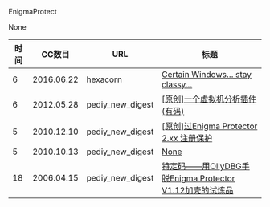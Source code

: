 EnigmaProtect

None

| 时间 | CC数目 | URL | 标题 |
| ---- | ----- | --- | --- |
| 6 | 2016.06.22 | hexacorn | [Certain Windows… stay classy…](http://www.hexacorn.com/blog/2016/06/22/certain-windows-stay-classy/) |
| 6 | 2012.05.28 | pediy_new_digest | [[原创]一个虚拟机分析插件(有码)](https://bbs.pediy.com/thread-151324.htm) |
| 5 | 2010.12.10 | pediy_new_digest | [[原创]过Enigma Protector 2.xx 注册保护](https://bbs.pediy.com/thread-126331.htm) |
| 5 | 2010.10.13 | pediy_new_digest | [None](https://bbs.pediy.com/thread-122198.htm) |
| 18 | 2006.04.15 | pediy_new_digest | [特定码――用OllyDBG手脱Enigma Protector V1.12加壳的试炼品](https://bbs.pediy.com/thread-24123.htm) |

